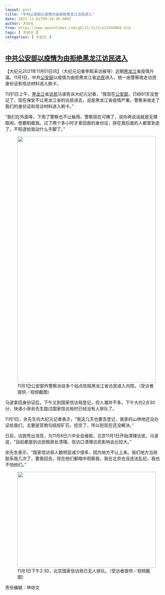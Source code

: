 ```yaml
---
layout: post
title: "中共公安部以疫情为由拒绝黑龙江访民进入"
date: 2021-11-01T09:24:49.000Z
author: 大纪元
from: https://www.epochtimes.com/gb/21/11/1/n13344868.htm
tags: [ 大纪元 ]
categories: [ 大纪元 ]
---
```

<!--1635758689000-->
[中共公安部以疫情为由拒绝黑龙江访民进入](https://www.epochtimes.com/gb/21/11/1/n13344868.htm)
------

<div>
<p>【大纪元2021年11月01日讯】（大纪元记者李熙采访报导）近期<a href="https://www.epochtimes.com/gb/tag/%E9%BB%91%E9%BE%99%E6%B1%9F.html">黑龙江</a>省疫情升温。11月1日，中共<a href="https://www.epochtimes.com/gb/tag/%E5%85%AC%E5%AE%89%E9%83%A8.html">公安部</a>以疫情为由拒黑龙江省<a href="https://www.epochtimes.com/gb/tag/%E8%AE%BF%E6%B0%91.html">访民</a>进入，统一由警察收走访民身份证和信访材料进入刷卡。</p><p>11月1日上午，<a href="https://www.epochtimes.com/gb/tag/%E9%BB%91%E9%BE%99%E6%B1%9F.html">黑龙江</a>省<a href="https://www.epochtimes.com/gb/tag/%E8%AE%BF%E6%B0%91.html">访民</a>马波告诉大纪元记者，“我现在<a href="https://www.epochtimes.com/gb/tag/%E5%85%AC%E5%AE%89%E9%83%A8.html">公安部</a>，已经61天没登记了，现在保安不让黑龙江省的访民进去，说是黑龙江省疫情严重。警察来收走了我们的身份证和信访材料进入刷卡。”</p><p>“我们在外面等，下雨了警察也不让躲雨，警察现在可横了，说你再说话就是无理取闹，想要制裁我。过了两个多小时才拿回我的身份证，排在我后面的人都拿到走了。不知道给我动什么手脚了。”</p><figure id="attachment_13344927" aria-describedby="caption-attachment-13344927" style="width: 450px" class="wp-caption aligncenter"><a target="_blank" href="https://i.epochtimes.com/assets/uploads/2021/11/id13344927-IMG_7771.png"><img class="size-medium wp-image-13344927" src="https://i.epochtimes.com/assets/uploads/2021/11/id13344927-IMG_7771-450x800.png" alt="" width="450" height="800" /></a><figcaption id="caption-attachment-13344927" class="wp-caption-text">11月1日公安部外警察派驻多个站点防阻黑龙江省访民进入内院。（受访者提供／视频截图）</figcaption></figure><p>马波拿回身份证后，下午又到国家信访局登记，但人潮并不多。下午大约2点30分，快递小哥余先生路过国家信访局时已经没有人排队了。</p><p>11月1日，余先生向大纪元记者表示，“我这几天也要去登记，我家的山林地还没办证给我们，主要是官商勾结挖矿石，挖空了，所以到现在还没解决。”</p><p>日前，访民传出消息，为11月8日六中全会维稳，北京11月1日开始清理访民，马波说，“目前都是到访民租房处清理。信访口清理访民影响会比较大。”</p><p>余先生表示，“国家信访局人数明显减少很多，因为地方不让上来。我们地方当局联系我几次了，要我回去。现在他们都暗中观察我，我在北京也没违法乱纪，我也不怕他们。”</p><figure id="attachment_13344919" aria-describedby="caption-attachment-13344919" style="width: 450px" class="wp-caption aligncenter"><a target="_blank" href="https://i.epochtimes.com/assets/uploads/2021/11/id13344919-IMG_7776.jpg"><img class="size-medium wp-image-13344919" src="https://i.epochtimes.com/assets/uploads/2021/11/id13344919-IMG_7776-450x311.jpg" alt="" width="450" height="311" /></a><figcaption id="caption-attachment-13344919" class="wp-caption-text">11月1日下午2:30，北京国家信访局已无人排队。（受访者提供／视频截图）</figcaption></figure><p>责任编辑：林琮文</p>
</div>
